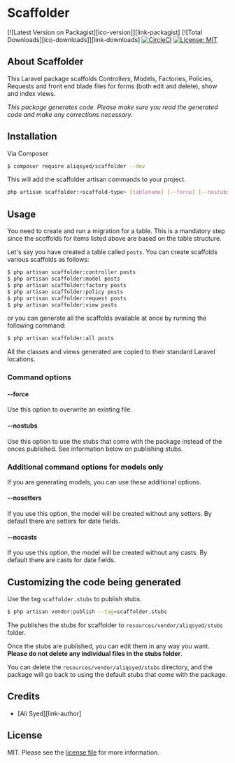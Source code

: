 # Scaffolder

[![Latest Version on Packagist][ico-version]][link-packagist]
[![Total Downloads][ico-downloads]][link-downloads]
[![CircleCI](https://img.shields.io/circleci/build/gh/aliqsyed/scaffolder)](https://circleci.com/gh/aliqsyed/scaffolder)
[![License: MIT](https://img.shields.io/badge/License-MIT-yellow.svg)](https://opensource.org/licenses/MIT)

## About Scaffolder

This Laravel package scaffolds Controllers, Models, Factories, Policies, Requests and front end blade files for forms (both edit and delete), show and index views.

_This package generates code. Please make sure you read the generated code and make any corrections necessary._

## Installation

Via Composer

```bash
$ composer require aliqsyed/scaffolder --dev
```

This will add the scaffolder artisan commands to your project.

```bash
php artisan scaffolder:<scaffold-type> [tablename] [--force] [--nostubs]
```

## Usage

You need to create and run a migration for a table. This is a mandatory step since the scoffolds for items listed above are based on the table structure.

Let's say you have created a table called `posts`. You can create scaffolds various scaffolds as follows:

```bash
$ php artisan scaffolder:controller posts
$ php artisan scaffolder:model posts
$ php artisan scaffolder:factory posts
$ php artisan scaffolder:policy posts
$ php artisan scaffolder:request posts
$ php artisan scaffolder:view posts
```

or you can generate all the scaffolds available at once by running the following command:

```bash
$ php artisan scaffolder:all posts
```

All the classes and views generated are copied to their standard Laravel locations.

### Command options

#### --force

Use this option to overwrite an existing file.

#### --nostubs

Use this option to use the stubs that come with the package instead of the onces published. See information below on publishing stubs.

### Additional command options for models only

If you are generating models, you can use these additional options.

#### --nosetters

If you use this option, the model will be created without any setters. By default there are setters for date fields.

#### --nocasts

If you use this option, the model will be created without any casts. By default there are casts for date fields.

## Customizing the code being generated

Use the tag `scaffolder.stubs` to publish stubs.

```bash
$ php artisan vendor:publish --tag=scaffolder.stubs
```

The publishes the stubs for scaffolder to `resources/vendor/aliqsyed/stubs` folder.

Once the stubs are published, you can edit them in any way you want. **Please do not delete any individual files in the stubs folder**.

You can delete the `resources/vendor/aliqsyed/stubs` directory, and the package will go back to using the default stubs that come with the package.

## Credits

- [Ali Syed][link-author]

## License

MIT. Please see the [license file](license.md) for more information.
